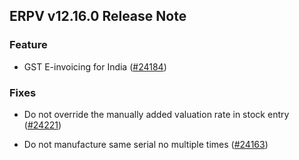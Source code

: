 ## ERPV v12.16.0 Release Note

### Feature

-  GST E-invoicing for India ([#24184](https://github.com/frappe/erpnext/pull/24184))

### Fixes

-  Do not override the manually added valuation rate in stock entry ([#24221](https://github.com/frappe/erpnext/pull/24221))

-  Do not manufacture same serial no multiple times ([#24163](https://github.com/frappe/erpnext/pull/24163))